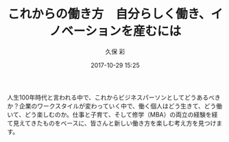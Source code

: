 ﻿---
title: これからの働き方　自分らしく働き、イノベーションを産むには
description: "これからの働き方　自分らしく働き、イノベーションを産むには"
date: 2017-10-29 15:25
sessionlevel: 50
author: "久保 彩"
category: sessions
---
人生100年時代と言われる中で、これからビジネスパーソンとしてどうあるべきか？企業のワークスタイルが変わっていく中で、働く個人はどう生きて、どう働いて、どう楽しむのか。仕事と子育て、そして修学（MBA）の両立の経験を経て見えてきたものをベースに、皆さんと新しい働き方を楽しむ考え方を見つけます。
